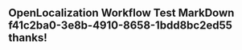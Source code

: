 <properties
ms.topic="hero-topic"
ms.test1="hero-topic"
ms.test2="test"/>

## OpenLocalization Workflow Test MarkDown f41c2ba0-3e8b-4910-8658-1bdd8bc2ed55 thanks!
